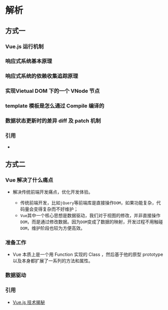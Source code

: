 # 解析

## 方式一

### Vue.js 运行机制

### 响应式系统基本原理

### 响应式系统的依赖收集追踪原理

### 实现Vietual DOM 下的一个 VNode 节点

### template 模板是怎么通过 Compile 编译的

### 数据状态更新时的差异 diff 及 patch 机制

### 引用

- []()

## 方式二

### Vue 解决了什么痛点

- 解决传统前端开发痛点，优化开发体验。

  - 传统前端开发，比如`jQuery`等前端库是直接操作`DOM`，如果功能复杂，代码量会变得复杂而不好维护；
  - `Vue`其中一个核心思想是数据驱动，我们对于视图的修改，并非直接操作`DOM`，而是通过修改数据。因为`DOM`变成了数据的映射，开发过程不用触碰`DOM`，维护阶段也较为方便高效。
### 准备工作

- Vue 本质上是一个用 Function 实现的 Class ，然后基于他的原型 prototype 以及本身都扩展了一系列的方法和属性。

### 数据驱动

### 引用

- [Vue.js 技术揭秘](https://ustbhuangyi.github.io/vue-analysis/prepare/)
